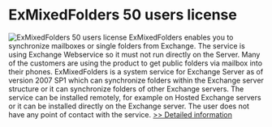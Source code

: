# ExMixedFolders 50 users license
![ExMixedFolders 50 users license](https://mycommerce.akamaized.net/api/pimages/P300738631/BIG/300738631.PNG)
ExMixedFolders enables you to synchronize mailboxes or single folders from Exchange. The service is using Exchange Webservice so it must not run directly on the Server. Many of the customers are using the product to get public folders via mailbox into their phones.
ExMixedFolders is a system service for Exchange Server as of version 2007 SP1 which can synchronize folders within the Exchange server structure or it can synchronize folders of other Exchange servers. The service can be installed remotely, for example on Hosted Exchange servers or it can be installed directly on the Exchange server. The user does not have any point of contact with the service.
[>> Detailed information](https://secure.shareit.com/shareit/product.html?productid=300738631&affiliateid=200057808)